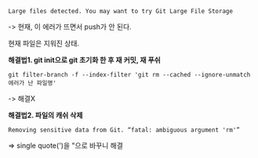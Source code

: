 
```
Large files detected. You may want to try Git Large File Storage 
```

-> 현재, 이 에러가 뜨면서 push가 안 된다.

현재 파일은 지워진 상태.

**해결법1. git init으로 git 초기화 한 후 재 커밋, 재 푸쉬**
```
git filter-branch -f --index-filter 'git rm --cached --ignore-unmatch 에러가 난 파일명'

```
-> 해결X

**해결법2. 파일의 캐쉬 삭제**

```
Removing sensitive data from Git. “fatal: ambiguous argument 'rm'”
```

=> single quote(')을 "으로 바꾸니 해결 


